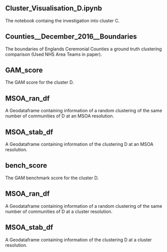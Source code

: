 ## Cluster_Visualisation_D.ipynb
The notebook containg the investigation into cluster C.

## Counties__December_2016__Boundaries
The boundaries of Englands Ceremonial Counties a ground truth clustering comparison (Used NHS Area Teams in paper).

## GAM_score
The GAM score for the cluster D.

## MSOA_ran_df
A Geodataframe containing information of a random clustering of the same number of communities of D at an MSOA resolution.

## MSOA_stab_df
A Geodataframe containing information of the clustering D at an MSOA resolution.

## bench_score
The GAM benchmark score for the cluster D.

## MSOA_ran_df
A Geodataframe containing information of a random clustering of the same number of communities of D at a cluster resolution.

## MSOA_stab_df
A Geodataframe containing information of the clustering D at a cluster resolution.
